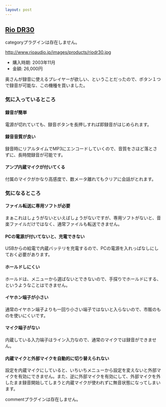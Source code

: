 ```yaml
---
layout: post
---
```

<h2><a href="http://www.rioaudio.jp/products/riodr30.html">Rio DR30</a></h2>
<p><span class="error">categoryプラグインは存在しません。</span></p>
<p><a href="http://www.rioaudio.jp/images/products/riodr30.jpg">http://www.rioaudio.jp/images/products/riodr30.jpg</a></p>
<ul>
<li>購入時期: 2003年11月</li>
<li>金額: 26,000円</li>
</ul>
<p>奥さんが録音に使えるプレイヤーが欲しい、ということだったので、ボタン１つで録音が可能な、この機種を買いました。</p>
<h3>気に入っているところ</h3>
<h4>録音が簡単</h4>
<p>電源が切れていても、録音ボタンを長押しすれば即録音がはじめられます。</p>
<h4>録音音質が良い</h4>
<p>録音時にリアルタイムでMP3にエンコードしていくので、音質をさほど落とさずに、長時間録音が可能です。</p>
<h4>アンプ内蔵マイクが付いてくる</h4>
<p>付属のマイクがかなり高感度で、数メータ離れてもクリアに会話がとれます。</p>
<h3>気になるところ</h3>
<h4>ファイル転送に専用ソフトが必要</h4>
<p>まぁこれはしょうがないといえばしょうがないですが、専用ソフトがないと、音楽ファイルだけではなく、通常ファイルも転送できません。</p>
<h4>PCの電源が付いてないと、充電できない</h4>
<p>USBからの給電で内蔵バッテリを充電するので、PCの電源を入れっぱなしにしておく必要があります。</p>
<h4>ホールドしにくい</h4>
<p>ホールドは、メニューから選ばないとできないので、手探りでホールドにする、というようなことはできません。</p>
<h4>イヤホン端子が小さい</h4>
<p>通常のイヤホン端子よりも一回り小さい端子ではないと入らないので、市販のものを使いにくいです。</p>
<h4>マイク端子がない</h4>
<p>内蔵している入力端子はライン入力なので、通常のマイクでは録音ができません。</p>
<h4>内蔵マイクと外部マイクを自動的に切り替えられない</h4>
<p>設定を内蔵マイクにしていると、いちいちメニューから設定を変えないと外部マイクを有効にできません。また、逆に外部マイクを有効にして、外部マイクを外したまま録音開始してしまうと内蔵マイクが使われずに無音状態になってしまいます。</p>
<p><span class="error">commentプラグインは存在しません。</span> </p>
